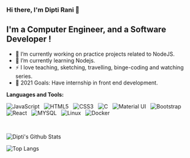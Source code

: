 ### Hi there, I'm Dipti Rani 👋

## I'm a Computer Engineer, and a Software Developer !

- 🔭 I’m currently working on practice projects related to NodeJS.
- 🌱 I’m currently learning Nodejs.
- :zap: I love teaching, sketching, travelling, binge-coding and watching series.
- 🥅 2021 Goals: Have internship in front end development.


**Languages and Tools:** 

![JavaScript](https://img.shields.io/badge/-JavaScript-black?logo=javascript&style=social)&nbsp;&nbsp;
![HTML5](https://img.shields.io/badge/-HTML5-black?logo=html5&style=social)&nbsp;&nbsp;
![CSS3](https://img.shields.io/badge/-CSS3-black?logo=css3&style=social)&nbsp;&nbsp;
![C](https://img.shields.io/badge/-c-black?logo=c&style=social)&nbsp;&nbsp;
![Material UI](https://img.shields.io/badge/-Material_UI-black?logo=material-ui&style=social)&nbsp;&nbsp;
![Bootstrap](https://img.shields.io/badge/-Bootstrap-black?logo=bootstrap&style=social)&nbsp;&nbsp;
![React](https://img.shields.io/badge/-React-black?logo=react&style=social)&nbsp;&nbsp;
![MYSQL](https://img.shields.io/badge/-MYSQL-black?logo=mysql&style=social)&nbsp;&nbsp;
![Linux](https://img.shields.io/badge/-linux-black?logo=linux&style=social)&nbsp;&nbsp;
![Docker](https://img.shields.io/badge/-Docker-black?logo=Docker&style=social)&nbsp;&nbsp;

<br />


![Dipti's Github Stats](https://github-readme-stats.vercel.app/api?username=diptirani16&count_private=true&show_icons=true&include_all_commits=true)
<br />
 
![Top Langs](https://github-language-stats.vercel.app/api/top-langs?username=diptirani16&layout=compact)
